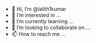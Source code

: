 - 👋 Hi, I’m @lalith1kumar
- 👀 I’m interested in ...
- 🌱 I’m currently learning ...
- 💞️ I’m looking to collaborate on ...
- 📫 How to reach me ...

<!---
lalith1kumar/lalith1kumar is a ✨ special ✨ repository because its `README.md` (this file) appears on your GitHub profile.
You can click the Preview link to take a look at your changes.
--->

